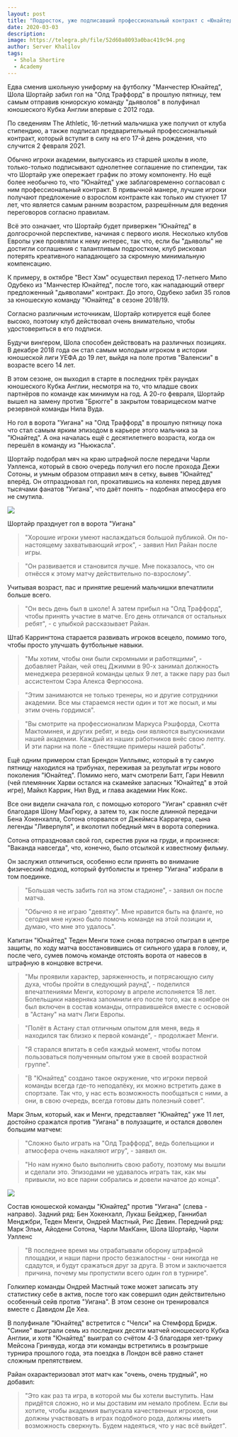 ```yaml
---
layout: post
title: "Подросток, уже подписавший профессиональный контракт с «Юнайтед». Знакомьтесь, Шола Шортайр, 16 лет."
date: 2020-03-03
description: 
image: https://telegra.ph/file/52d60a8093a0bac419c94.png
author: Server Khalilov
tags: 
  - Shola Shortire
  - Academy
---
```



Едва сменив школьную униформу на футболку "Манчестер Юнайтед", Шола Шортайр забил гол на "Олд Траффорд" в прошлую пятницу, тем самым отправив юниорскую команду "дьяволов" в полуфинал юношеского Кубка Англии впервые с 2012 года.

По сведениям The Athletic, 16-летний мальчишка уже получил от клуба стипендию, а также подписал предварительный профессиональный контракт, который вступит в силу на его 17-й день рождения, что случится 2 февраля 2021.

Обычно игроки академии, выпускаясь из старшей школы в июле, только-только подписывают однолетнее соглашение по стипендии, так что Шортайр уже опережает график по этому компоненту. Но ещё более необычно то, что "Юнайтед" уже заблаговременно согласовал с ним профессиональный контракт. В привычной манере, лучшие игроки получают предложение о взрослом контракте как только им стукнет 17 лет, что является самым ранним возрастом, разрешённым для ведения переговоров согласно правилам.

Всё это означает, что Шортайр будет привержен "Юнайтед" в долгосрочной перспективе, начиная с первого июля. Несколько клубов Европы уже проявляли к нему интерес, так что, если бы "дьяволы" не достигли соглашения с талантливым подростком, клуб рисковал потерять креативного нападающего за скромную минимальную компенсацию.

К примеру, в октябре "Вест Хэм" осуществил переход 17-летнего Мипо Одубеко из "Манчестер Юнайтед", после того, как нападающий отверг предложенный "дьяволами" контракт. До этого, Одубеко забил 35 голов за юношескую команду "Юнайтед" в сезоне 2018/19.

Согласно различным источникам, Шортайр котируется ещё более высоко, поэтому клуб действовал очень внимательно, чтобы удостовериться в его подписи.

Будучи вингером, Шола способен действовать на различных позициях. В декабре 2018 года он стал самым молодым игроком в истории юношеской лиги УЕФА до 19 лет, выйдя на поле против "Валенсии" в возрасте всего 14 лет.

В этом сезоне, он выходил в старте в последних трёх раундах юношеского Кубка Англии, несмотря на то, что младше своих партнёров по команде как минимум на год. А 20-го февраля, Шортайр вышел на замену против "Брюгге" в закрытом товарищеском матче резервной команды Нила Вуда.

Но гол в ворота "Уигана" на "Олд Траффорд" в прошлую пятницу пока что стал самым ярким эпизодом в карьере этого мальчика за "Юнайтед". А она началась ещё с десятилетнего возраста, когда он перешёл в команду из "Ньюкасла".

Шортайр подобрал мяч на краю штрафной после передачи Чарли Уэлленса, который в свою очередь получил его после прохода Дежи Сотоны, и умным образом отправил мяч в сетку, вывев "Юнайтед" вперёд. Он отпраздновал гол, прокатившись на коленях перед двумя тысячами фанатов "Уигана", что даёт понять - подобная атмосфера его не смутила.

![](https://cdn.theathletic.com/app/uploads/2020/03/02115804/shoretire-manchester-united-youth-cup-wigan-scaled.jpg)

Шортайр празднует гол в ворота "Уигана"

> "Хорошие игроки умеют наслаждаться большой публикой. Он по-настоящему захватывающий игрок", - заявил Нил Райан после игры.

> "Он развивается и становится лучше. Мне показалось, что он отнёсся к этому матчу действительно по-взрослому".

Учитывая возраст, пас и принятие решений мальчишки впечатлили больше всего.

> "Он весь день был в школе! А затем прибыл на "Олд Траффорд", чтобы принять участие в матче. Его день отличался от остальных ребят", - с улыбкой рассказывает Райан.

Штаб Каррингтона старается развивать игроков всецело, помимо того, чтобы просто улучшать футбольные навыки.

> "Мы хотим, чтобы они были скромными и работящими", - добавляет Райан, чей отец Джимми в 90-х занимал должность менеджера резервной команды целых 9 лет, а также пару раз был ассистентом Сэра Алекса Фергюсона.

> "Этим занимаются не только тренеры, но и другие сотрудники академии. Все мы стараемся нести один и тот же посыл, и мы этим очень гордимся".

> "Вы смотрите на профессионализм Маркуса Рэшфорда, Скотта Мактоминея, и других ребят, и ведь они являются выпускниками нашей академии. Каждый из наших работников внёс свою лепту. И эти парни на поле - блестящие примеры нашей работы".

Ещё одним примером стал Брендон Уилльямс, который в ту самую пятницу находился на трибунах, переживая за результат игры нового поколения "Юнайтед". Помимо него, матч смотрели Батт, Гари Невилл (чей племянник Харви остался на скамейке запасных "Юнайтед" в этой игре), Майкл Каррик, Нил Вуд, и глава академии Ник Кокс.

Все они видели сначала гол, с помощью которого "Уиган" сравнял счёт благодаря Шону МакГюрку, а затем то, как после длинной передачи Бена Хокенхалла, Сотона оторвался от Джеймса Каррагера, сына легенды "Ливерпуля", и вколотил победный мяч в ворота соперника.

Сотона отпраздновал свой гол, скрестив руки на груди, и произнеся: "Ваканда навсегда", что, конечно, было отсылкой к известному фильму.

Он заслужил отличиться, особенно если принять во внимание физический подход, который футболисты и тренер "Уигана" избрали в том поединке.

> "Большая честь забить гол на этом стадионе", - заявил он после матча.

> "Обычно я не играю "девятку". Мне нравится быть на фланге, но сегодня мне нужно было помочь команде на этой позиции и, думаю, что мне это удалось".

Капитан "Юнайтед" Теден Менги тоже снова потрясно отыграл в центре защиты, по ходу матча восстановившись от сильного удара в голову, и, после чего, сумев помочь команде отстоять ворота от навесов в штрафную в концовке встречи.

> "Мы проявили характер, заряженность, и потрясающую силу духа, чтобы пройти в следующий раунд", - поделился впечатлениями Менги, которому в апреле исполняется 18 лет. Болельщики наверняка запомнили его после того, как в ноябре он был включен в состав команды, отправившейся вместе с основой в "Астану" на матч Лиги Европы.

> "Полёт в Астану стал отличным опытом для меня, ведь я находился так близко к первой команде", - продолжает Менги.

> "Я старался впитать в себя каждый момент, чтобы потом пользоваться полученным опытом уже в своей возрастной группе".

> "В "Юнайтед" создано такое окружение, что игроки первой команды всегда где-то неподалёку, их можно встретить даже в спортзале. Так что, у нас есть возможность пообщаться с ними, а они, в свою очередь, всегда готовы дать полезный совет".

Марк Эльм, который, как и Менги, представляет "Юнайтед" уже 11 лет, достойно сражался против "Уигана" в полузащите, и остался доволен большим матчем:

> "Сложно было играть на "Олд Траффорд", ведь болельщики и атмосфера очень накаляют игру", - заявил он.

> "Но нам нужно было выполнить свою работу, поэтому мы вышли и сделали это. Эпизодами не удавалось играть так, как мы привыкли, но все парни собрались и довели начатое до конца".

![](https://cdn.theathletic.com/app/uploads/2020/03/02120030/manchester-united-fa-youth-cup-scaled.jpg)

Состав юношеской команды "Юнайтед" против "Уигана" (слева - направо). Задний ряд: Бен Хокенхалл, Лукаш Бейджер, Ганнибал Менджбри, Теден Менги, Ондрей Мастный, Рис Девин. Передний ряд: Марк Эльм, Айодени Сотона, Чарли МакКанн, Шола Шортайр, Чарли Уэлленс

> "В последнее время мы отрабатывали оборону штрафной площадки, и наши парни просто безжалостны - они никогда не сдадутся, и будут сражаться друг за друга. В этом и заключается причина, почему мы пропустили всего один гол в турнире".

Голкипер команды Ондрей Мастный тоже может записать эту статистику себе в актив, после того как совершил один действительно особенный сейв против "Уигана". В этом сезоне он тренировался вместе с Давидом Де Хеа.

В полуфинале "Юнайтед" встретится с "Челси" на Стемфорд Бридж. "Синие" выиграли семь из последних десяти матчей юношеского Кубка Англии, и хотя "Юнайтед" выиграл со счётом 4-3 благодаря хет-трику Мейсона Гринвуда, когда эти команды встретились в розыгрыше турнира прошлого года, эта поездка в Лондон всё равно станет сложным препятствием.

Райан охарактеризовал этот матч как "очень, очень трудный", но добавил:

> "Это как раз та игра, в которой мы бы хотели выступить. Нам придётся сложно, но и мы доставим им немало проблем. Если вы хотите, чтобы академия выпускала качественных игроков, они должны участвовать в играх подобного рода, должны иметь возможность сверкнуть. Будем надеяться, что у нас всё выйдет".
